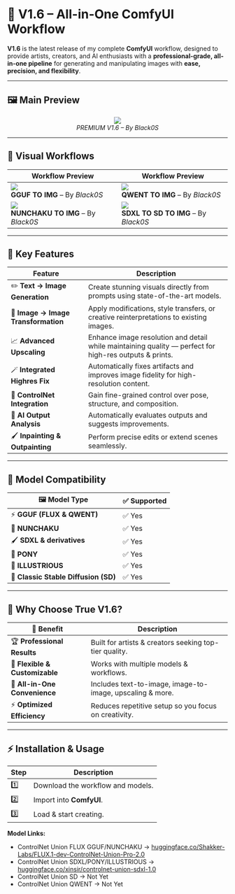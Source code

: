 # 🌟 V1.6 – All-in-One ComfyUI Workflow

**V1.6** is the latest release of my complete **ComfyUI** workflow, designed to provide artists, creators, and AI enthusiasts with a **professional-grade, all-in-one pipeline** for generating and manipulating images with **ease, precision, and flexibility**.

---

## 🖼 Main Preview

<p align="center">
  <img src="https://github.com/user-attachments/assets/5e8e3976-91d0-4dd7-af1f-4c5428975841" style="max-width:90%; height:auto;"/>
  <br>
  <em>PREMIUM V1.6 – By Black0S</em>
</p>

---

## 📸 Visual Workflows

| Workflow Preview | Workflow Preview |
|------------------|------------------|
| <img src="https://github.com/user-attachments/assets/a009b8f1-5115-4f53-9833-f86badcfe37e" style="max-width:100%; height:auto;"/><br>**GGUF TO IMG** – By *Black0S* | <img src="https://github.com/user-attachments/assets/f651d2de-ec18-4fd4-8779-13e73487e4f2" style="max-width:100%; height:auto;"/><br>**QWENT TO IMG** – By *Black0S* |
| <img src="https://github.com/user-attachments/assets/ceb1b763-5e77-4bff-87da-82e64c599369" style="max-width:100%; height:auto;"/><br>**NUNCHAKU TO IMG** – By *Black0S* | <img src="https://github.com/user-attachments/assets/30c82572-be49-4063-a76a-17e9db6d1c32" style="max-width:100%; height:auto;"/><br>**SDXL TO SD TO IMG** – By *Black0S* |

---

## 🚀 Key Features

| Feature | Description |
|---------|-------------|
| ✏️ **Text → Image Generation** | Create stunning visuals directly from prompts using state-of-the-art models. |
| 🎨 **Image → Image Transformation** | Apply modifications, style transfers, or creative reinterpretations to existing images. |
| 📈 **Advanced Upscaling** | Enhance image resolution and detail while maintaining quality — perfect for high-res outputs & prints. |
| 🪄 **Integrated Highres Fix** | Automatically fixes artifacts and improves image fidelity for high-resolution content. |
| 🎯 **ControlNet Integration** | Gain fine-grained control over pose, structure, and composition. |
| 🤖 **AI Output Analysis** | Automatically evaluates outputs and suggests improvements. |
| 🖌 **Inpainting & Outpainting** | Perform precise edits or extend scenes seamlessly. |

---

## 🧩 Model Compatibility

| 🖼 Model Type | ✅ Supported |
|--------------|-------------|
| ⚡ **GGUF (FLUX & QWENT)** | ✅ Yes |
| 🥷 **NUNCHAKU** | ✅ Yes |
| 🖌 **SDXL & derivatives** | ✅ Yes |
| 🐎 **PONY** | ✅ Yes |
| 🌌 **ILLUSTRIOUS** | ✅ Yes |
| 🎯 **Classic Stable Diffusion (SD)** | ✅ Yes |

---

## 🎨 Why Choose True V1.6?

| 💎 Benefit | Description |
|------------|-------------|
| 🏆 **Professional Results** | Built for artists & creators seeking top-tier quality. |
| 🔄 **Flexible & Customizable** | Works with multiple models & workflows. |
| 🧰 **All-in-One Convenience** | Includes text-to-image, image-to-image, upscaling & more. |
| ⚡ **Optimized Efficiency** | Reduces repetitive setup so you focus on creativity. |

---

## ⚡ Installation & Usage

| Step | Description |
|------|-------------|
| 1️⃣ | Download the workflow and models. |
| 2️⃣ | Import into **ComfyUI**. |
| 3️⃣ | Load & start creating. |

**Model Links:**
- ControlNet Union FLUX GGUF/NUNCHAKU → [huggingface.co/Shakker-Labs/FLUX.1-dev-ControlNet-Union-Pro-2.0](https://huggingface.co/Shakker-Labs/FLUX.1-dev-ControlNet-Union-Pro-2.0/tree/main)  
- ControlNet Union SDXL/PONY/ILLUSTRIOUS → [huggingface.co/xinsir/controlnet-union-sdxl-1.0](https://huggingface.co/xinsir/controlnet-union-sdxl-1.0/tree/main)  
- ControlNet Union SD → Not Yet  
- ControlNet Union QWENT → Not Yet  
